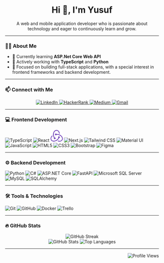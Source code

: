 <h1 align="center">Hi 👋, I'm Yusuf</h1>

<p align="center">
  A web and mobile application developer who is passionate about technology and eager to continuously learn and grow.
</p>

---

### 👨‍💻 About Me

- 🌱 Currently learning **ASP.Net Core Web API**
- 💼 Actively working with **TypeScript** and **Python**
- 🎯 Focused on building full-stack applications, with a special interest in frontend frameworks and backend development.

---

### 📫 Connect with Me

<div align="center">
  <a href="https://www.linkedin.com/in/yusufaliselek/" target="_blank">
    <img src="https://img.shields.io/static/v1?message=LinkedIn&logo=linkedin&label=&color=0077B5&logoColor=white&labelColor=&style=for-the-badge" height="25" alt="LinkedIn" />
  </a>
  <a href="https://www.hackerrank.com/yusufaliselek41?hr_r=1" target="_blank">
    <img src="https://img.shields.io/static/v1?message=HackerRank&logo=hackerrank&label=&color=2EC866&logoColor=white&labelColor=&style=for-the-badge" height="25" alt="HackerRank" />
  </a>
  <a href="https://medium.com/@yusufaliselek" target="_blank">
    <img src="https://img.shields.io/static/v1?message=Medium&logo=medium&label=&color=12100E&logoColor=white&labelColor=&style=for-the-badge" height="25" alt="Medium" />
  </a>
  <a href="mailto:yusufaliselek41@gmail.com" target="_blank">
    <img src="https://img.shields.io/static/v1?message=Gmail&logo=gmail&label=&color=D14836&logoColor=white&labelColor=&style=for-the-badge" height="25" alt="Gmail" />
  </a>
</div>

---

### 💻 Frontend Development

<div align="left">
  <img src="https://cdn.jsdelivr.net/gh/devicons/devicon/icons/typescript/typescript-original.svg" height="40" alt="TypeScript" />
  <img src="https://cdn.jsdelivr.net/gh/devicons/devicon/icons/react/react-original.svg" height="40" alt="React" />
  <img src="https://raw.githubusercontent.com/devicons/devicon/master/icons/redux/redux-original.svg" height="40" alt="Redux" />
  <img src="https://cdn.worldvectorlogo.com/logos/nextjs-2.svg" height="40" alt="Next.js" />
  <img src="https://www.vectorlogo.zone/logos/tailwindcss/tailwindcss-icon.svg" height="40" alt="Tailwind CSS" />
  <img src="https://cdn.jsdelivr.net/gh/devicons/devicon/icons/materialui/materialui-original.svg" height="40" alt="Material UI" />
  <img src="https://cdn.jsdelivr.net/gh/devicons/devicon/icons/javascript/javascript-original.svg" height="40" alt="JavaScript" />
  <img src="https://cdn.jsdelivr.net/gh/devicons/devicon/icons/html5/html5-original.svg" height="40" alt="HTML5" />
  <img src="https://cdn.jsdelivr.net/gh/devicons/devicon/icons/css3/css3-original.svg" height="40" alt="CSS3" />
  <img src="https://cdn.jsdelivr.net/gh/devicons/devicon/icons/bootstrap/bootstrap-original.svg" height="40" alt="Bootstrap" />
  <img src="https://cdn.jsdelivr.net/gh/devicons/devicon/icons/figma/figma-original.svg" height="40" alt="Figma" />
</div>

---

### ⚙️ Backend Development

<div align="left">
  <img src="https://cdn.jsdelivr.net/gh/devicons/devicon/icons/python/python-original.svg" height="40" alt="Python" />
  <img src="https://cdn.jsdelivr.net/gh/devicons/devicon/icons/csharp/csharp-original.svg" height="40" alt="C#" />
  <img src="https://cdn.jsdelivr.net/gh/devicons/devicon/icons/dotnetcore/dotnetcore-original.svg" height="40" alt="ASP.NET Core" />
  <img src="https://cdn.jsdelivr.net/gh/devicons/devicon/icons/fastapi/fastapi-original.svg" height="40" alt="FastAPI" />
  <img src="https://cdn.jsdelivr.net/gh/devicons/devicon/icons/microsoftsqlserver/microsoftsqlserver-plain.svg" height="40" alt="Microsoft SQL Server" />
  <img src="https://cdn.jsdelivr.net/gh/devicons/devicon/icons/mysql/mysql-original-wordmark.svg" height="40" alt="MySQL" />
  <img src="https://cdn.jsdelivr.net/gh/devicons/devicon/icons/sqlalchemy/sqlalchemy-original-wordmark.svg" height="40" alt="SQLAlchemy" />
</div>

---

### 🛠️ Tools & Technologies

<div align="left">
  <img src="https://cdn.jsdelivr.net/gh/devicons/devicon/icons/git/git-original.svg" height="40" alt="Git" />
  <img src="https://cdn.jsdelivr.net/gh/devicons/devicon/icons/github/github-original.svg" height="40" alt="GitHub" />
  <img src="https://cdn.jsdelivr.net/gh/devicons/devicon/icons/docker/docker-original.svg" height="40" alt="Docker" />
  <img src="https://cdn.jsdelivr.net/gh/devicons/devicon/icons/trello/trello-plain.svg" height="40" alt="Trello" />
</div>

---

### 🔥 GitHub Stats

<div align="center">
  <img src="https://streak-stats.demolab.com?user=yusufaliselek&locale=en&mode=daily&theme=dark&hide_border=false&border_radius=5&order=3" height="180" alt="GitHub Streak" />
</div>

<div align="center">
  <img src="https://github-readme-stats.vercel.app/api?username=yusufaliselek&show_icons=true&theme=dracula&include_all_commits=true&count_private=true&hide_border=false" height="160" alt="GitHub Stats" />
  <img src="https://github-readme-stats.vercel.app/api/top-langs?username=yusufaliselek&layout=compact&langs_count=5&theme=dracula&hide_border=false" height="160" alt="Top Languages" />
</div>

---

<p align="right"> <img src="https://komarev.com/ghpvc/?username=yusufaliselek&label=Profile%20views&color=452dbe&style=flat" alt="Profile Views" /> </p>
